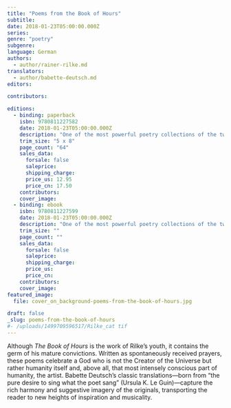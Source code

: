 ```yaml
---
title: "Poems from the Book of Hours"
subtitle:
date: 2018-01-23T05:00:00.000Z
series:
genre: "poetry"
subgenre:
language: German
authors:
  - author/rainer-rilke.md
translators:
  - author/babette-deutsch.md
editors:

contributors:

editions:
  - binding: paperback
    isbn: 9780811227582
    date: 2018-01-23T05:00:00.000Z
    description: "One of the most powerful poetry collections of the twentieth century, now in a beautiful new edition. "
    trim_size: "5 x 8"
    page_count: "64"
    sales_data:
      forsale: false
      saleprice:
      shipping_charge:
      price_us: 12.95
      price_cn: 17.50
    contributors:
    cover_image:
  - binding: ebook
    isbn: 9780811227599
    date: 2018-01-23T05:00:00.000Z
    description: "One of the most powerful poetry collections of the twentieth century, now in a beautiful new edition "
    trim_size: ""
    page_count: ""
    sales_data:
      forsale: false
      saleprice:
      shipping_charge:
      price_us:
      price_cn:
    contributors:
    cover_image:
featured_image:
  file: cover_on_background-poems-from-the-book-of-hours.jpg

draft: false
_slug: poems-from-the-book-of-hours
#- /uploads/1499709596517/Rilke_cat tif
---
```


Although _The Book of Hours_ is the work of Rilke’s youth, it contains the germ of his mature convictions. Written as spontaneously received prayers, these poems celebrate a God who is not the Creator of the Universe but rather humanity itself and, above all, that most intensely conscious part of humanity, the artist. Babette Deutsch’s classic translations—born from “the pure desire to sing what the poet sang” (Ursula K. Le Guin)—capture the rich harmony and suggestive imagery of the originals, transporting the reader to new heights of inspiration and musicality.
